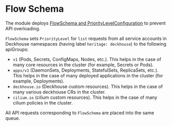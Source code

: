 # Flow Schema

The module deploys [FlowSchema and PriorityLevelConfiguration](https://kubernetes.io/docs/concepts/cluster-administration/flow-control/) to prevent API overloading.

`FlowSchema` sets `PriorityLevel` for `list` requests from all service accounts in Deckhouse namespaces (having label `heritage: deckhouse`) to the following apiGroups:
* `v1` (Pods, Secrets, ConfigMaps, Nodes, etc.). This helps in the case of many core resources in the cluster (for example, Secrets or Pods).
* `apps/v1` (DaemonSets, Deployments, StatefulSets, ReplicaSets, etc.). This helps in the case of many deployed applications in the cluster (for example, Deployments).
* `deckhouse.io` (Deckhouse custom resources). This helps in the case of many various deckhouse CRs in the cluster.
* `cilium.io` (cilium custom resources). This helps in the case of many cilium policies in the cluster.

All API requests corresponding to `FlowSchema` are placed into the same queue.
